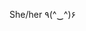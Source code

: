She/her ٩(^‿^)۶

<!---
H3ichi/H3ichi is a ✨ special ✨ repository because its `README.md` (this file) appears on your GitHub profile.
You can click the Preview link to take a look at your changes.
--->
